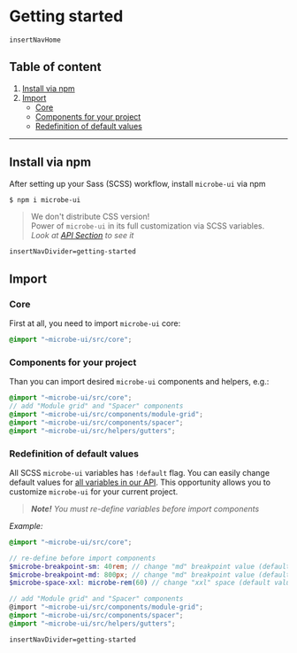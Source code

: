 # Getting started

`insertNavHome`

## Table of content

1. [Install via npm](#install-via-npm)
1. [Import](#import)
    - [Core](#core)
    - [Components for your project](#components-for-your-project)
    - [Redefinition of default values](#redefinition-of-default-values)

---

## Install via npm

After setting up your Sass (SCSS) workflow, install `microbe-ui` via npm

```bash
$ npm i microbe-ui
```

> We don't distribute CSS version!  
> Power of `microbe-ui` in its full customization via SCSS variables.  
> _Look at [API Section](./api.md) to see it_  

`insertNavDivider=getting-started`

## Import

### Core

First at all, you need to import `microbe-ui` core:

```scss
@import "~microbe-ui/src/core";
```

### Components for your project

Than you can import desired `microbe-ui` components and helpers, e.g.:

```scss
@import "~microbe-ui/src/core";
// add "Module grid" and "Spacer" components
@import "~microbe-ui/src/components/module-grid";
@import "~microbe-ui/src/components/spacer";
@import "~microbe-ui/src/helpers/gutters";
```

### Redefinition of default values

All SCSS `microbe-ui` variables has `!default` flag. You can easily change default values for [all variables in our API](./api.md#variables). This opportunity allows you to customize `microbe-ui` for your current project.

> _**Note!** You must re-define variables before import components_

_Example:_

```scss
@import "~microbe-ui/src/core";

// re-define before import components
$microbe-breakpoint-sm: 40rem; // change "md" breakpoint value (default value: `insertVariableValue=core/defaults#microbe-breakpoint-sm`) 
$microbe-breakpoint-md: 800px; // change "md" breakpoint value (default value: `insertVariableValue=core/defaults#microbe-breakpoint-md`)
$microbe-space-xxl: microbe-rem(60) // change "xxl" space (default value: `insertVariableValue=core/defaults#microbe-space-xxl`)

// add "Module grid" and "Spacer" components
@import "~microbe-ui/src/components/module-grid";
@import "~microbe-ui/src/components/spacer";
@import "~microbe-ui/src/helpers/gutters";
```

`insertNavDivider=getting-started`
